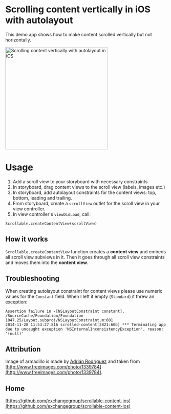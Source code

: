 # Scrolling content vertically in iOS with autolayout

This demo app shows how to make content scrolled vertically but not horizontally.

<img src='https://raw.githubusercontent.com/exchangegroup/scrollable-content-ios/master/graphics/scrolling-content-vertically-autolayout-ios.png' width='320' alt='Scrolling content vertically with autolayout in iOS'>

# Usage

1. Add a scroll view to your storyboard with necessary constraints
1. In storyboard, drag content views to the scroll view (labels, images etc.)
1. In storyboard, add autolayout constraints for the content views: top, bottom, leading and trailing.
1. From storyboard, create a `scrollView` outlet for the scroll view in your view controller.
1. In view controller's `viewDidLoad`, call:

```
Scrollable.createContentView(scrollView)
```

## How it works

`Scrollable.createContentView` function creates a **content view** and embeds all scroll view subviews in it.
Then it goes through all scroll view constraints and moves them into the **content view**.

## Troubleshooting

When creating autolayout constraint for content views please use numeric values for the `Constant` field. When I left it empty (`Standard`) it threw an exception:

```
Assertion failure in -[NSLayoutConstraint constant], /SourceCache/Foundation/Foundation-1047.25/Layout.subproj/NSLayoutConstraint.m:601
2014-11-28 11:53:27.816 scrolled-content[2821:60b] *** Terminating app due to uncaught exception 'NSInternalInconsistencyException', reason: '(null)'
```

## Attribution

Image of armadillo is made by [Adrián Rodríguez](http://www.freeimages.com/profile/neferto) and taken from [http://www.freeimages.com/photo/1339784](http://www.freeimages.com/photo/1339784).

## Home

[https://github.com/exchangegroup/scrollable-content-ios](https://github.com/exchangegroup/scrollable-content-ios)
